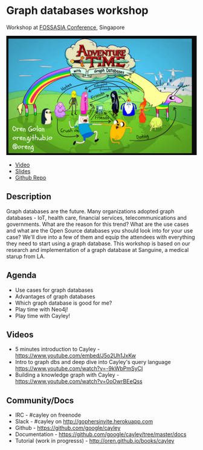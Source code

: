 <meta property="og:title" content="Graph databases workshop" />
<meta property="og:image" content="https://oren.github.io/images/graphs.jpg" />

# Graph databases workshop

Workshop at [FOSSASIA Conference](http://2016.fossasia.org), Singapore

![graph databases](../images/graphs.jpg)

* <a href="https://youtu.be/OUcmuK8YQDI">Video</a>
* <a href="https://oren.github.com/adventure-graphs">Slides</a>
* <a href="https://github.com/oren/adventure-graphs">Github Repo</a>

## Description

Graph databases are the future. Many organizations adopted graph databases - IoT, health care, financial services, telecommunications and governments.
What are the reason for this trend? What are the use cases and what are the Open Source databases you should look into for your use case?
We'll dive into a few of them and equip the attendees with everything they need to start using a graph database.
This workshop is based on our research and implementation of a graph database at Sanguine, a medical starup from LA.

## Agenda

* Use cases for graph databases
* Advantages of graph databases
* Which graph database is good for me?
* Play time with Neo4j!
* Play time with Cayley!

## Videos

* 5 minutes introduction to Cayley - https://www.youtube.com/embed/J5o2Uh1JxKw
* Intro to graph dbs and deep dive into Cayley's query language https://www.youtube.com/watch?v=-9kWbPmSyCI
* Building a knowledge graph with Cayley - https://www.youtube.com/watch?v=0oOwrBEeQss

## Community/Docs

* IRC - #cayley on freenode
* Slack - #cayley on http://gophersinvite.herokuapp.com
* Github - https://github.com/google/cayley
* Documentation - https://github.com/google/cayley/tree/master/docs
* Tutorial (work in progresss) - http://oren.github.io/books/cayley

